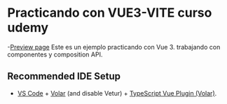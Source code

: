 # Practicando con VUE3-VITE curso udemy
-[Preview page](https://posts-vue-vite.netlify.app/)
Este es un ejemplo practicando con Vue 3. trabajando con componentes y composition API.
## Recommended IDE Setup

- [VS Code](https://code.visualstudio.com/) + [Volar](https://marketplace.visualstudio.com/items?itemName=Vue.volar) (and disable Vetur) + [TypeScript Vue Plugin (Volar)](https://marketplace.visualstudio.com/items?itemName=Vue.vscode-typescript-vue-plugin).
